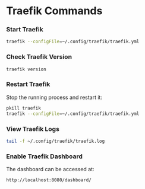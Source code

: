 # **Traefik Commands**

### **Start Traefik**
```bash
traefik --configFile=~/.config/traefik/traefik.yml
```

### **Check Traefik Version**
```bash
traefik version
```

### **Restart Traefik**
Stop the running process and restart it:
```bash
pkill traefik
traefik --configFile=~/.config/traefik/traefik.yml
```

### **View Traefik Logs**
```bash
tail -f ~/.config/traefik/traefik.log
```

### **Enable Traefik Dashboard**
The dashboard can be accessed at:
```
http://localhost:8080/dashboard/
```
